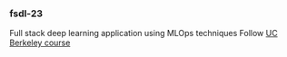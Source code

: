 ### fsdl-23
Full stack deep learning application using MLOps techniques
Follow [UC Berkeley course](https://docs.google.com/document/d/e/2PACX-1vSM5sHxDqM1XmE0PkvZjch6-lPCLBozy-UV4YsdbqXzjUgd7UhuNtg9T3Jr9MqP4CD79FpevxYh3p0p/pub)
